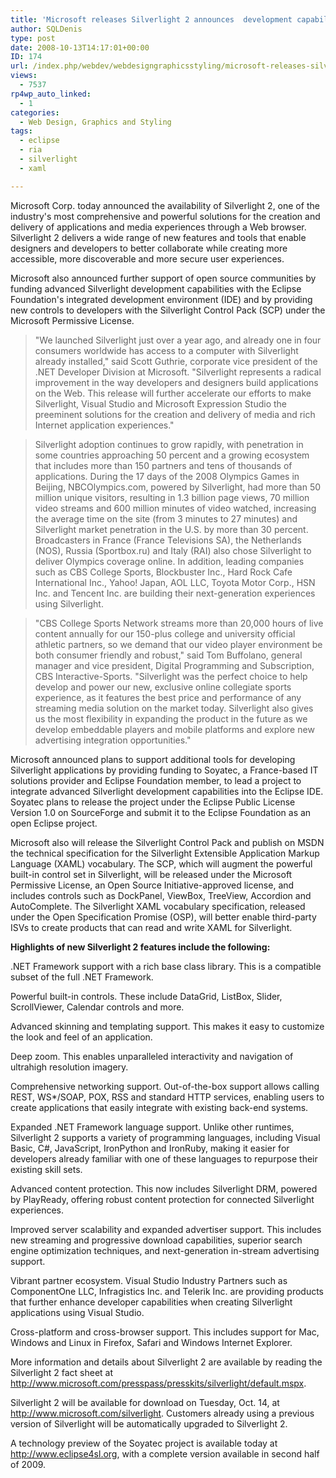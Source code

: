 ```yaml
---
title: 'Microsoft releases Silverlight 2 announces  development capabilities with Eclipse'
author: SQLDenis
type: post
date: 2008-10-13T14:17:01+00:00
ID: 174
url: /index.php/webdev/webdesigngraphicsstyling/microsoft-releases-silverlight-2-announc/
views:
  - 7537
rp4wp_auto_linked:
  - 1
categories:
  - Web Design, Graphics and Styling
tags:
  - eclipse
  - ria
  - silverlight
  - xaml

---
```

Microsoft Corp. today announced the availability of Silverlight 2, one of the industry's most comprehensive and powerful solutions for the creation and delivery of applications and media experiences through a Web browser. Silverlight 2 delivers a wide range of new features and tools that enable designers and developers to better collaborate while creating more accessible, more discoverable and more secure user experiences.
  
Microsoft also announced further support of open source communities by funding advanced Silverlight development capabilities with the Eclipse Foundation's integrated development environment (IDE) and by providing new controls to developers with the Silverlight Control Pack (SCP) under the Microsoft Permissive License.

> "We launched Silverlight just over a year ago, and already one in four consumers worldwide has access to a computer with Silverlight already installed," said Scott Guthrie, corporate vice president of the .NET Developer Division at Microsoft. "Silverlight represents a radical improvement in the way developers and designers build applications on the Web. This release will further accelerate our efforts to make Silverlight, Visual Studio and Microsoft Expression Studio the preeminent solutions for the creation and delivery of media and rich Internet application experiences."
  
> Silverlight adoption continues to grow rapidly, with penetration in some countries approaching 50 percent and a growing ecosystem that includes more than 150 partners and tens of thousands of applications. During the 17 days of the 2008 Olympics Games in Beijing, NBCOlympics.com, powered by Silverlight, had more than 50 million unique visitors, resulting in 1.3 billion page views, 70 million video streams and 600 million minutes of video watched, increasing the average time on the site (from 3 minutes to 27 minutes) and Silverlight market penetration in the U.S. by more than 30 percent. Broadcasters in France (France Televisions SA), the Netherlands (NOS), Russia (Sportbox.ru) and Italy (RAI) also chose Silverlight to deliver Olympics coverage online. In addition, leading companies such as CBS College Sports, Blockbuster Inc., Hard Rock Cafe International Inc., Yahoo! Japan, AOL LLC, Toyota Motor Corp., HSN Inc. and Tencent Inc. are building their next-generation experiences using Silverlight.
  
> "CBS College Sports Network streams more than 20,000 hours of live content annually for our 150-plus college and university official athletic partners, so we demand that our video player environment be both consumer friendly and robust," said Tom Buffolano, general manager and vice president, Digital Programming and Subscription, CBS Interactive-Sports. "Silverlight was the perfect choice to help develop and power our new, exclusive online collegiate sports experience, as it features the best price and performance of any streaming media solution on the market today. Silverlight also gives us the most flexibility in expanding the product in the future as we develop embeddable players and mobile platforms and explore new advertising integration opportunities."

Microsoft announced plans to support additional tools for developing Silverlight applications by providing funding to Soyatec, a France-based IT solutions provider and Eclipse Foundation member, to lead a project to integrate advanced Silverlight development capabilities into the Eclipse IDE. Soyatec plans to release the project under the Eclipse Public License Version 1.0 on SourceForge and submit it to the Eclipse Foundation as an open Eclipse project.

Microsoft also will release the Silverlight Control Pack and publish on MSDN the technical specification for the Silverlight Extensible Application Markup Language (XAML) vocabulary. The SCP, which will augment the powerful built-in control set in Silverlight, will be released under the Microsoft Permissive License, an Open Source Initiative-approved license, and includes controls such as DockPanel, ViewBox, TreeView, Accordion and AutoComplete. The Silverlight XAML vocabulary specification, released under the Open Specification Promise (OSP), will better enable third-party ISVs to create products that can read and write XAML for Silverlight.

**Highlights of new Silverlight 2 features include the following:**

.NET Framework support with a rich base class library. This is a compatible subset of the full .NET Framework.

Powerful built-in controls. These include DataGrid, ListBox, Slider, ScrollViewer, Calendar controls and more.

Advanced skinning and templating support. This makes it easy to customize the look and feel of an application.

Deep zoom. This enables unparalleled interactivity and navigation of ultrahigh resolution imagery.

Comprehensive networking support. Out-of-the-box support allows calling REST, WS*/SOAP, POX, RSS and standard HTTP services, enabling users to create applications that easily integrate with existing back-end systems.

Expanded .NET Framework language support. Unlike other runtimes, Silverlight 2 supports a variety of programming languages, including Visual Basic, C#, JavaScript, IronPython and IronRuby, making it easier for developers already familiar with one of these languages to repurpose their existing skill sets.

Advanced content protection. This now includes Silverlight DRM, powered by PlayReady, offering robust content protection for connected Silverlight experiences.

Improved server scalability and expanded advertiser support. This includes new streaming and progressive download capabilities, superior search engine optimization techniques, and next-generation in-stream advertising support.

Vibrant partner ecosystem. Visual Studio Industry Partners such as ComponentOne LLC, Infragistics Inc. and Telerik Inc. are providing products that further enhance developer capabilities when creating Silverlight applications using Visual Studio.

Cross-platform and cross-browser support. This includes support for Mac, Windows and Linux in Firefox, Safari and Windows Internet Explorer.

More information and details about Silverlight 2 are available by reading the Silverlight 2 fact sheet at http://www.microsoft.com/presspass/presskits/silverlight/default.mspx.

Silverlight 2 will be available for download on Tuesday, Oct. 14, at http://www.microsoft.com/silverlight. Customers already using a previous version of Silverlight will be automatically upgraded to Silverlight 2.

A technology preview of the Soyatec project is available today at http://www.eclipse4sl.org, with a complete version available in second half of 2009.